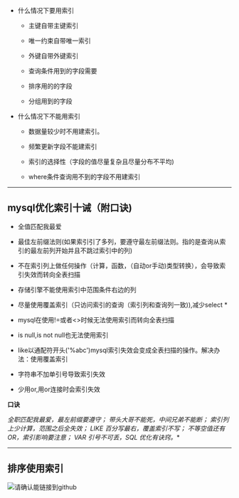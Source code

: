 -   什么情况下要用索引
    
    -   主键自带主键索引
        
    -   唯一约束自带唯一索引
        
    -   外键自带外键索引
        
    -   查询条件用到的字段需要
        
    -   排序用的的字段
        
    -   分组用到的字段
        
-   什么情况下不能用索引
    
    -   数据量较少时不用建索引。
        
    -   频繁更新字段不能建索引
        
    -   索引的选择性（字段的值尽量复杂且尽量分布不平均)
        
    -   where条件查询用不到的字段不用建索引
***
## mysql优化索引十诫（附口诀)

- 全值匹配我最爱
    
-   最佳左前缀法则(如果索引引了多列，要遵守最左前缀法则。指的是查询从索引的最左前列开始并且不跳过索引中的列)
    
-   不在索引列上做任何操作（计算，函数，（自动or手动)类型转换），会导致索引失效而转向全表扫描
    
-   存储引擎不能使用索引中范围条件右边的列
    
-   尽量使用覆盖索引（只访问索引的查询（索引列和查询列一致)),减少select *
    
-   mysql在使用!=或者<>时候无法使用索引而转向全表扫描
    
-   is null,is not null也无法使用索引
    
-   like以通配符开头('%abc')mysql索引失效会变成全表扫描的操作。解决办法：使用覆盖索引
    
-   字符串不加单引号导致索引失效
    
-   少用or,用or连接时会索引失效

**口诀**

**全职匹配我最爱，最左前缀要遵守； 
带头大哥不能死，中间兄弟不能断；
索引列上少计算，范围之后全失效； 
LIKE 百分写最右，覆盖索引不写*； 
不等空值还有OR，索引影响要注意； 
VAR 引号不可丢，SQL 优化有诀窍。**

***
## 排序使用索引

![请确认能链接到github](https://raw.githubusercontent.com/tulu-zulu/study/main/img/20210810170647.png)